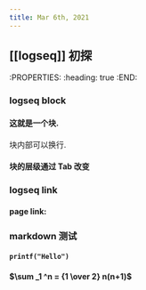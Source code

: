 ```yaml
---
title: Mar 6th, 2021
---
```


## [[logseq]] 初探
:PROPERTIES:
:heading: true
:END:
### logseq block
#### 这就是一个块.
块内部可以换行.
#### 块的层级通过 Tab 改变
### logseq link
#### page link:
### markdown 测试
#### `printf("Hello")`
#### $\sum _1 ^n = {1 \over 2} n(n+1)$
